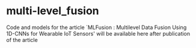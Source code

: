 # multi-level_fusion
Code and models for the article `MLFusion : Multilevel Data Fusion Using 1D-CNNs for Wearable IoT Sensors' will be available here after publication of the article
